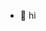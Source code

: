 - 👋 hi

<!---
skelereal/skelereal is a ✨ special ✨ repository because its `README.md` (this file) appears on your GitHub profile.
You can click the Preview link to take a look at your changes.
--->
